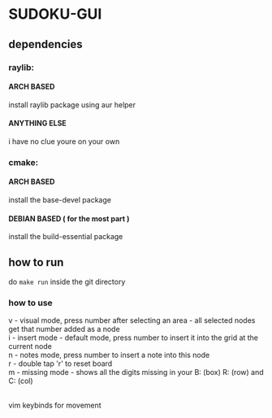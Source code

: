 # SUDOKU-GUI
## dependencies
### raylib:
#### ARCH BASED
install raylib package using aur helper
#### ANYTHING ELSE
i have no clue youre on your own

### cmake:
#### ARCH BASED
install the base-devel package
#### DEBIAN BASED ( for the most part )
install the build-essential package

## how to run
do `make run` inside the git directory

### how to use
v - visual mode, press number after selecting an area - all selected nodes get that number added as a node <br>
i - insert mode - default mode, press number to insert it into the grid at the current node <br>
n - notes mode, press number to insert a note into this node <br>
r - double tap 'r' to reset board <br>
m - missing mode - shows all the digits missing in your B: (box) R: (row) and C: (col) <br><br>

vim keybinds for movement


